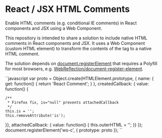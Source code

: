 # React / JSX HTML Comments
Enable HTML comments (e.g. conditional IE comments) in React components and JSX using a Web Component.

This repository is intended to share a solution to include native HTML comments in React components and JSX. It uses a Web Component (custom HTML element) to transform the contents of the tag to a native HTML comment.

The solution depends on [document.registerElement](https://developer.mozilla.org/en-US/docs/Web/API/Document/registerElement) that requires a Polyfill for most browsers, e.g. [WebReflection/document-register-element](https://github.com/WebReflection/document-register-element).

``javascript
var proto = Object.create(HTMLElement.prototype, {
name: {
    get: function() { return 'React Comment'; }
},
createdCallback: { value: function() {

    /**
     * Firefox fix, is="null" prevents attachedCallback
     */
    this.is = '';
    this.removeAttribute('is');
}},
attachedCallback: { value: function() {
    this.outerHTML = '<!--' + this.textContent + '-->';
}}
});
document.registerElement('ws-c', { prototype: proto });
``
